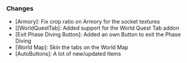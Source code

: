 ### Changes ###

  * [Armory]: Fix crop ratio on Armory for the socket textures
  * [[WorldQuestTab]: Added support for the World Quest Tab addon
  * [Exit Phase Diving Button]: Added an own Button to exit the Phase Diving
  * [World Map]: Skin the tabs on the World Map
  * [AutoButtons]: A lot of new/updated Items

